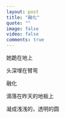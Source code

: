```yaml
---
layout: post
title: "融化"
quote: ""
image: false
video: false
comments: true
---
```


她跪在地上

头深埋在臂弯

融化

滴落在昨天的地板上

凝成浅浅的，透明的圆


